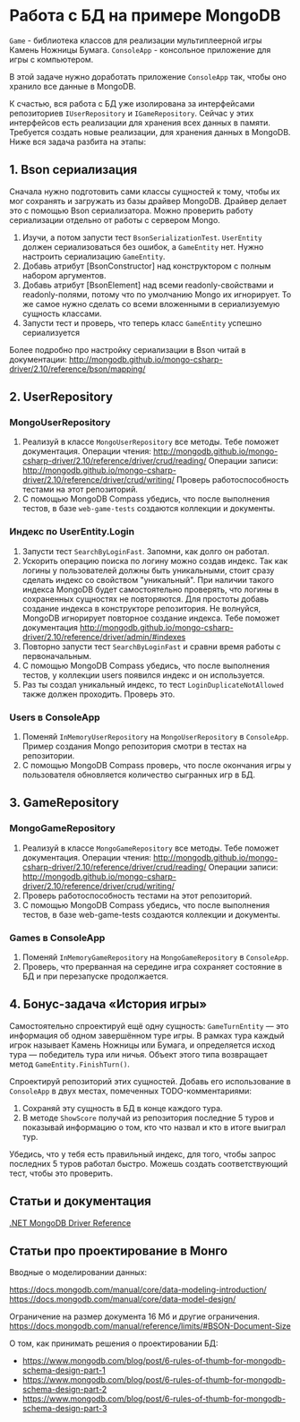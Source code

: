 # Работа с БД на примере MongoDB

`Game` - библиотека классов для реализации мультиплеерной игры Камень Ножницы Бумага.
`ConsoleApp` - консольное приложение для игры с компьютером.

В этой задаче нужно доработать приложение `ConsoleApp` так, чтобы оно хранило все данные в MongoDB.

К счастью, вся работа с БД уже изолирована за интерфейсами репозиториев `IUserRepository` и `IGameRepository`.
Сейчас у этих интерфейсов есть реализации для хранения всех данных в памяти.
Требуется создать новые реализации, для хранения данных в MongoDB. Ниже вся задача разбита на этапы:


## 1. Bson сериализация

Сначала нужно подготовить сами классы сущностей к тому, чтобы их мог сохранять и загружать из базы драйвер MongoDB.
Драйвер делает это с помощью Bson сериализатора. Можно проверить работу сериализации отдельно от работы с сервером Mongo.

1. Изучи, а потом запусти тест `BsonSerializationTest`.
   `UserEntity` должен сериализоваться без ошибок, а `GameEntity` нет.
   Нужно настроить сериализацию `GameEntity`.
2. Добавь атрибут [BsonConstructor] над конструктором с полным набором аргументов.
3. Добавь атрибут [BsonElement] над всеми readonly-свойствами и readonly-полями, потому что по умолчанию Mongo их игнорирует.
   То же самое нужно сделать со всеми вложенными в сериализуемую сущность классами.
4. Запусти тест и проверь, что теперь класс `GameEntity` успешно сериализуется

Более подробно про настройку сериализации в Bson читай в документации:
http://mongodb.github.io/mongo-csharp-driver/2.10/reference/bson/mapping/


## 2. UserRepository

### MongoUserRepository

1. Реализуй в классе `MongoUserRepository` все методы.
   Тебе поможет документация.
   Операции чтения: http://mongodb.github.io/mongo-csharp-driver/2.10/reference/driver/crud/reading/
   Операции записи: http://mongodb.github.io/mongo-csharp-driver/2.10/reference/driver/crud/writing/
   Проверь работоспособность тестами на этот репозиторий.
2. С помощью MongoDB Compass убедись, что после выполнения тестов, в базе `web-game-tests` создаются коллекции и документы.


### Индекс по UserEntity.Login

1. Запусти тест `SearchByLoginFast`. Запомни, как долго он работал.
2. Ускорить операцию поиска по логину можно создав индекс.
   Так как логины у пользователей должны быть уникальными, стоит сразу сделать индекс со свойством "уникальный".
   При наличии такого индекса MongoDB будет самостоятельно проверять, что логины в сохраненных сущностях не повторяются.
   Для простоты добавь создание индекса в конструкторе репозитория. Не волнуйся, MongoDB игнорирует повторное создание индекса.
   Тебе поможет документация http://mongodb.github.io/mongo-csharp-driver/2.10/reference/driver/admin/#indexes
3. Повторно запусти тест `SearchByLoginFast` и сравни время работы с первоначальным.
4. С помощью MongoDB Compass убедись, что после выполнения тестов, у коллекции users появился индекс и он используется.
5. Раз ты создал уникальный индекс, то тест `LoginDuplicateNotAllowed` также должен проходить. Проверь это.


### Users в ConsoleApp

1. Поменяй `InMemoryUserRepository` на `MongoUserRepository` в `ConsoleApp`.
   Пример создания Mongo репозитория смотри в тестах на репозитории.
2. С помощью MongoDB Compass проверь, что после окончания игры у пользователя обновляется количество сыгранных игр в БД.


## 3. GameRepository

### MongoGameRepository

1. Реализуй в классе `MongoGameRepository` все методы.
   Тебе поможет документация.
   Операции чтения: http://mongodb.github.io/mongo-csharp-driver/2.10/reference/driver/crud/reading/
   Операции записи: http://mongodb.github.io/mongo-csharp-driver/2.10/reference/driver/crud/writing/
2. Проверь работоспособность тестами на этот репозиторий.
3. С помощью MongoDB Compass убедись, что после выполнения тестов, в базе web-game-tests создаются коллекции и документы.


### Games в ConsoleApp

1. Поменяй `InMemoryGameRepository` на `MongoGameRepository` в `ConsoleApp`.
2. Проверь, что прерванная на середине игра сохраняет состояние в БД и при перезапуске продолжается.


## 4. Бонус-задача «История игры»

Самостоятельно спроектируй ещё одну сущность: `GameTurnEntity` — это информация об одном завершённом туре игры.
В рамках тура каждый игрок называет Камень Ножницы или Бумага, и определяется исход тура — победитель тура или ничья.
Объект этого типа возвращает метод `GameEntity.FinishTurn()`.

Спроектируй репозиторий этих сущностей. Добавь его использование в `ConsoleApp` в двух местах, помеченных TODO-комментариями:

1. Сохраняй эту сущность в БД в конце каждого тура.
2. В методе `ShowScore` получай из репозитория последние 5 туров и показывай информацию о том,
   кто что назвал и кто в итоге выиграл тур.

Убедись, что у тебя есть правильный индекс, для того, чтобы запрос последних 5 туров работал быстро.
Можешь создать соответствующий тест, чтобы это проверить.


## Статьи и документация

[.NET MongoDB Driver Reference](http://mongodb.github.io/mongo-csharp-driver/2.10/)


## Статьи про проектирование в Монго

Вводные о моделировании данных: 

https://docs.mongodb.com/manual/core/data-modeling-introduction/
https://docs.mongodb.com/manual/core/data-model-design/

Ограничение на размер документа 16 Мб и другие ограничения. https://docs.mongodb.com/manual/reference/limits/#BSON-Document-Size 

О том, как принимать решения о проектировании БД:

* https://www.mongodb.com/blog/post/6-rules-of-thumb-for-mongodb-schema-design-part-1
* https://www.mongodb.com/blog/post/6-rules-of-thumb-for-mongodb-schema-design-part-2
* https://www.mongodb.com/blog/post/6-rules-of-thumb-for-mongodb-schema-design-part-3
